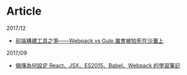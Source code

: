 # Article

2017/12

* [前端構建工具之爭——Webpack vs Gulp 誰會被拍死在沙灘上](https://hk.saowen.com/a/f4901f997ad5a0ea56f2828f29bc826aaa27e75158d769e63e15fb1780701bef)

2017/09

* [搞懂為何設定 React、JSX、ES2015、Babel、Webpack 的學習筆記](http://blog.turn.tw/?p=3532)